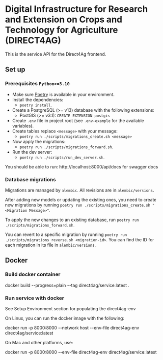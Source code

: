 # Digital Infrastructure for Research and Extension on Crops and Technology for Agriculture (DIRECT4AG)

This is the service API for the Direct4Ag frontend.

## Set up

### Prerequisites `Python>=3.10`

* Make sure [Poetry](https://github.com/python-poetry/poetry) is available in your environment.
* Install the dependencies:
  * `poetry install`.
* Create a PostgreSQL (>= v13) database with the following extensions:
  * PostGIS (>= v3.1): `CREATE EXTENSION postgis`
* Create `.env` file in project root (see `.env-example` for the available variables).
* Create tables replace `<message>` with your message:
  * `poetry run ./scripts/migrations_create.sh <message>`
* Now apply the migrations:
  * `poetry run ./scripts/migrations_forward.sh`.
* Run the dev server:
  * `poetry run ./scripts/run_dev_server.sh`.

You should be able to run:
http://localhost:8000/api/docs for swagger docs

### Database migrations

Migrations are managed by `alembic`. All revisions are in `alembic/versions`.

After adding new models or updating the existing ones, you need to create new migrations by running `poetry run ./scripts/migrations_create.sh "<Migration Message>"`.

To apply the new changes to an existing database, run `poetry run ./scripts/migrations_forward.sh`.

You can revert to a specific migration by running `poetry run ./scripts/migrations_reverse.sh <migration-id>`.
You can find the ID for each migration in its file in `alembic/versions`.

## Docker

### Build docker container

docker build --progress=plain --tag direct4ag/service:latest .

### Run service with docker

See Setup Environment section for populating the direct4ag-env

On Linux, you can run the docker image with the following:

docker run -p 8000:8000 --network host --env-file direct4ag-env direct4ag/service:latest

On Mac and other platforms, use:

docker run -p 8000:8000 --env-file direct4ag-env direct4ag/service:latest
